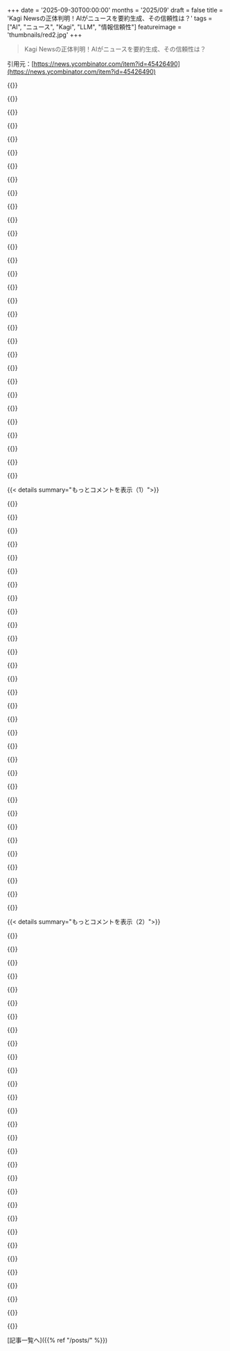 +++
date = '2025-09-30T00:00:00'
months = '2025/09'
draft = false
title = 'Kagi Newsの正体判明！AIがニュースを要約生成、その信頼性は？'
tags = ["AI", "ニュース", "Kagi", "LLM", "情報信頼性"]
featureimage = 'thumbnails/red2.jpg'
+++

> Kagi Newsの正体判明！AIがニュースを要約生成、その信頼性は？

引用元：[https://news.ycombinator.com/item?id=45426490](https://news.ycombinator.com/item?id=45426490)




{{<matomeQuote body="KagiのニュースがRSSフィードをLLMに入れて要約生成してるか確認したいんだけど。ブログではAIとかLLMって明記してないよね。LLMのソース引用の信頼性には懐疑的だし、時々ソースなしで純粋なLLM出力に見えるんだけど。" userName="__jonas" createdAt="2025/09/30 16:04:33" color="#ff5733">}}




{{<matomeQuote body="LLMが使われてる具体的な証拠なんだけど、GitHubに「LLMの幻覚問題」ってKagiの人が言ってるIssueがあるよ。あと、Kagiのaboutページにも「要約は間違いあるかも。大事な情報は確認してね。」って書いてある。URLはhttps://github.com/kagisearch/kite-public/issues/97とhttps://kite.kagi.com/about。" userName="Harmon758" createdAt="2025/09/30 18:23:26" color="#785bff">}}




{{<matomeQuote body="うん、その通りだよ。KagiはLLMに肯定的だから、そこは意見が合わないかもね。でも、各項目のソースはちゃんと引用されてるから、ちょっと良いリンクアグリゲーターって思ったらどうかな？" userName="mvieira38" createdAt="2025/09/30 16:20:10" color="">}}




{{<matomeQuote body="AIを使うのは全然いいんだけど、記事の中でAI/LLM生成って全く言ってないのがめっちゃ嫌だね。これは絶対ダメだと思うし、めちゃくちゃガッカリしたよ。" userName="jama211" createdAt="2025/09/30 17:11:29" color="">}}




{{<matomeQuote body="「フェイクニュース！」から「ニュースはフェイクかも」にたった8年で変わったってのが面白いね。" userName="jazzyjackson" createdAt="2025/09/30 18:45:18" color="">}}




{{<matomeQuote body="なんで要約生成に使われた技術を気にするんだ？もし昔のNLPサマライザーを使ってたとしても、どう思う？" userName="stavros" createdAt="2025/09/30 17:44:03" color="">}}




{{<matomeQuote body="正直に聞くけど、もう試した？ https://kite.kagi.com<br>あれはアグリゲーター（ground.newsとかみたいに）に近い感じがするよ。ほとんどの文で元の記事を引用してるしね。記事の中に良い要約があるのはもちろんだけど、複数の記事を組み合わせてメタ記事を作ってるってことだと思う。別に新しいことじゃないけど、メタ記事の提示方法と毎日発行されるのはすごく良い特徴だね。" userName="atonse" createdAt="2025/09/30 16:26:14" color="#ff5733">}}




{{<matomeQuote body="記事の中で「要約を生成してる」なんて全然言ってないよ。俺もこれただのちょっといいRSSアグリゲーターだと思って読んでたし。「毎日のブリーフィング」の書き方がめちゃくちゃ曖昧なんだよね。" userName="lukeschlather" createdAt="2025/09/30 18:14:00" color="">}}




{{<matomeQuote body="フェイクニュースの需要が多すぎるし、補助金もいっぱいあって、作るのも超簡単じゃん。マジなニュースって、Bloombergターミナルみたいな有料サービスだけになっちゃいそうだな。" userName="pjc50" createdAt="2025/09/30 19:30:48" color="">}}




{{<matomeQuote body="LLMに情報源を求めると、正しい保証がないのはもちろん、壊れたリンクが出てくることが多いんだ。LLMがリンクを幻覚しているのか、昔は存在したのか分からないけど、CDNライブラリとか法律のソースとかね。" userName="whatamidoingyo" createdAt="2025/09/30 17:15:46" color="#ff33a1">}}




{{<matomeQuote body="まあいいけど、もう一度聞きたいんだけどさ、要約がどうやって作られたか、なんでそんなに気にするの？" userName="stavros" createdAt="2025/09/30 18:16:48" color="">}}




{{<matomeQuote body="質問された人じゃないけどさ、要約が不正確になりやすい方法で作られたかどうかって、知る価値はあると思うよ。" userName="edaemon" createdAt="2025/09/30 18:35:31" color="">}}




{{<matomeQuote body="それってどんな方法でも同じじゃない？人間だって見てきたでしょ？" userName="stavros" createdAt="2025/09/30 18:45:51" color="">}}




{{<matomeQuote body="フェイクは作りやすくなるし、完全に信頼できる機関は減る一方だよね。悲しいけど、君の言う通りだと思う。怖いけど、これからは検証済みの情報を得るにはお金を払う必要があって、それも欲しい情報ごとにサブスクが分かれる未来になりそうだね。" userName="byearthithatius" createdAt="2025/09/30 19:40:24" color="#ff5c5c">}}




{{<matomeQuote body="僕はAI懐疑派だけど、これはすごく良い技術の使い方だと認めざるを得ないな。LLMはテキスト要約が得意だし、Kagi Newsは基本的にそれだよね。情報源はどこから引っ張るか知ってるから、事前に静的に定義できるはずで、LLMがそこを生成してるとは思わない。だから、静的なニュースサイトリストからトップニュースを持ってきて、特定構造で要約するのを自動化するなら、間違いは少ないはず。比較的短いテキストを要約する時にLLMが幻覚を起こす可能性はかなり低いよ。" userName="imiric" createdAt="2025/09/30 16:29:39" color="#ff5c5c">}}




{{<matomeQuote body="LLMに情報源を求めると、何でもやろうとするから、もしテキストが実際に何らかのソース（ツール呼び出しやコンテキストへの内容注入など）から来ていない場合、そう指示されない限り、何もしないよりはソースをでっち上げるだろうね。" userName="CaptainOfCoit" createdAt="2025/09/30 17:40:41" color="#38d3d3">}}




{{<matomeQuote body="うん、僕には上のコメントで書いたように、やっぱりLLMが生成したテキストに見えるよ。’ほぼ全ての文が元記事を引用してる’って言うけど、僕が間違ってたら教えて欲しいけど、LLMにソースや引用を求めたからって、一緒に生成されたテキストが正確である保証はないと思うんだ。それに、全然引用がないテキストもたくさんあるよ。ここにある3つのセクション（Historical background, Technical details, Scientific significance）は、ソースが何も引用されてないよ: https://kite.kagi.com/s/5e6qq2" userName="__jonas" createdAt="2025/09/30 16:37:43" color="#ff5c5c">}}




{{<matomeQuote body="僕はかなりのAI悲観論者だけど、KagiのLLMの使い方はこれまで見た中で一番上品で実用的だと思うよ。常にオプトイン形式だし（例えば、AI要約が欲しいなら検索クエリに’?’を付ける、Googleみたいに要約がいらないなら’罵り言葉’を付ける、ってのとは違う）、押し付けがましくないし、内容を作り出すんじゃなくて要約や集約に焦点を当ててるからね。" userName="NobodyNada" createdAt="2025/09/30 17:15:53" color="#785bff">}}




{{<matomeQuote body="参考までに、Google検索に`&udm=14`を追加すると、AIの結果やその他諸々の余計なものを削除できるよ。" userName="arrosenberg" createdAt="2025/09/30 17:42:08" color="#ff5c5c">}}




{{<matomeQuote body="俺、LLMにはめっちゃ期待してるんだけど、毎日配信されるニュースまとめだとやっぱ人間の目を通してほしいって思うんだよね。LLMは人間のバイアスが少ないかもしれないけど、結局違う種類のバイアスと交換してるだけって気がする。" userName="meowface" createdAt="2025/09/30 16:59:08" color="#ff33a1">}}




{{<matomeQuote body="「ニュース記事は生成されます」って言葉を聞くと、もうあちこちに赤信号が点滅するよ。それってニュースじゃないでしょ。ニュース風味の適当なガラクタだよ。" userName="devmor" createdAt="2025/09/30 16:12:21" color="#ff5c5c">}}




{{<matomeQuote body="これは白黒はっきりする話じゃなくて、連続してるんだよ。Google Newsだって記事のグルーピングはAI（LLM以前の技術）を使ってるし、Kagiはそれを一歩進めただけ。君の懸念はわかる。これは便利なまとめ方で、もし気になる記事があればLLMの要約は飛ばして、提供されてるソースをクリックすればいいだけだよ（Google Newsと一緒）。" userName="BeetleB" createdAt="2025/09/30 16:22:35" color="#ff33a1">}}




{{<matomeQuote body="＞フェイクを作るのがどんどん簡単になってる<br>だからこそ、60年代の月面着陸捏造説は革命的だったんだよ。あのプロジェクトの規模はとてつもなかった。" userName="andrewinardeer" createdAt="2025/09/30 20:55:21" color="">}}




{{<matomeQuote body="「スロットマシンみたいなドーパミンヒット」をなくすために、一日一回配信ってだけで価値があるよ。Google Newsの代わりをずーっと探してたんだ。Ground Newsのサブスクを申し込もうかと思ってたけど、もう2〜3ヶ月待ってみるかな。Google Newsの代替サービスって、特にモバイルファーストの再デザインで製品が弱体化してから10年以上もずっと不足してたんだよ。これでGoogleから離れる製品が一つ増えるね。でもGmailは相当手強いだろうな。" userName="hadlock" createdAt="2025/09/30 17:52:25" color="#45d325">}}




{{<matomeQuote body="LLM生成の要約だよね、もちろん。君のコメントが何を言いたいのか理解しようとしてるんだけど、LLM要約とLLM生成テキストの違いを指摘してるの？それとも、LLMが要約を生成してるってことを透明にしてないって言いたいの？（人間エディターと対比して？）<br>だって、俺がアプリを起動した時、要約は不正確な場合があるって書いてあったもん。どうやら君は要約の出典が適切に示されてない例を見つけたみたいだね。俺の推測だけど、Kagiはこれをちゃんと修正すると思うよ。だって最初の数ページを見た限り、ほとんどの記事には要約に引用元がついてたからね。<br>多くの人と同じように、俺も潜在的なハルシネーションに備えて、どこにでも引用元が欲しいと思う。もちろん、引用元があるからってハルシネーションがないって保証はないけど、「ん？」って思った時に、すぐに詳しく読める機会を与えてくれるからね。<br>でも、別のコメントでphys.orgとGoogleが同じものを指してるって話があったね。俺も同意するよ。これはGround Newsみたいな他のアグリゲーターにもある問題なんだ。重複をまとめるグラフみたいなのを構築する必要があるよ。AP／Reutersの通信記事の再掲載が26件もあるのに、「30ソース」って言われても意味ないもんね。それは30ソースとは数えないべきだよ。" userName="atonse" createdAt="2025/09/30 16:59:52" color="#38d3d3">}}




{{<matomeQuote body="ユーザーには便利だけど、ジャーナリズムに関わる人にとっては悲劇的に悪いことだね。AMP、インスタントアンサー、AI概要とか、今となっては検索エンジンにやられるのは慣れてるだろうけどさ。現状、5万人のユーザーベースじゃ大した影響はないだろうけど、それでもね…。" userName="input_sh" createdAt="2025/09/30 16:49:19" color="#ff5733">}}




{{<matomeQuote body="＞KagiはLLM楽観主義ブランドである<br>Kagiの創設者だけど、個人的にはLLM楽観主義者じゃないよ。LLMは根本的に自己回帰的な性質が壊れてるから、「Star Trek」レベルの便利なコンピューター（いつか人間は到達すると思うけど）には連れて行ってくれないと思ってる。別の方法が必要になるだろうね。ちょっとしたニュアンスだけど、これは大事なことだよ。Kagiっていうブランドは、ユーザーに役立つツールを作ってるだけで、特定の技術に特別な愛着があるわけじゃないんだ。" userName="freediver" createdAt="2025/09/30 20:06:30" color="#ff5733">}}




{{<matomeQuote body="アメリカ人として言うと、月面着陸がでっち上げだったって確認されたら、今それが本当だって信じてるよりもっと誇りに思うだろうな。" userName="fgalhwrg" createdAt="2025/09/30 21:39:01" color="">}}




{{<matomeQuote body="それやったら、ボット認定され始めたんだ。だからもうKagiをフルタイムで使うしかなかったんだよ、じゃないと「自転車を見つけろ」みたいなくだらないのに endlessly 悩まされちゃうからね。Googleは広告やしょぼいサジェストが減るのが嫌なんだと思う。" userName="bbarnett" createdAt="2025/09/30 18:00:46" color="">}}




{{<matomeQuote body="ChatGPTってさ、うちのサイトにないページとか、間違ったURLにアクセスさせまくって困るんだよね。例えば”/glossary/love-parade”とか、”/guides/blue-card-germany”じゃなくて昔から”/guides/blue-card”なのに変なURLを参照したりさ。一体何なのって感じ。”/guides/cost-of-beer-distribution”なんて全く意味不明だし。AIの信頼性マジでどうなの？" userName="nicbou" createdAt="2025/09/30 17:55:09" color="#45d325">}}




{{< details summary="もっとコメントを表示（1）">}}

{{<matomeQuote body="Gmailは一番置き換えにくいって意見あるけど、俺は逆だと思うな。GoogleのカレンダーとかDocsとかYouTubeに比べたら、Gmailはただ別のプロバイダに変えてアドレス更新すればいいだけじゃん？ストレージだって15GBで普通だし。旧メールもインポートできるしね。アカウントの更新が大変なだけ？それともGmail特有の機能ってそんなに重要？正直、メールプロバイダの機能ってほとんど気にしないけどね。" userName="jacobgkau" createdAt="2025/09/30 18:16:18" color="">}}




{{<matomeQuote body="Kagi Newsの『1日1回更新、正午（UTC）頃』ってデザイン、マジで最高だね。ニュースをエンドレスな習慣じゃなくて、ちゃんと区切られた『儀式』にするってのが良い。無限スクロールって、結局ユーザーが顧客じゃなくて消費者にされてる証拠だもん。Kagiの決定には全部賛成できないけど、この方針は金メダル級だよ。" userName="ivanjermakov" createdAt="2025/09/30 15:53:50" color="#ff33a1">}}




{{<matomeQuote body="『無限スクロールは消費者である指標』って意見、マジで納得。ソーシャルネットワークからソーシャルメディアへの移行って、微妙でたちが悪いよね。友達と話す場が、アルゴリズムが選んだコンテンツを消費する場に変わっちゃったんだから。これって、住宅ローン担保証券（CDO）の供給不足が「合成CDO」を生んだみたいに、ソーシャルメディアと24/7ニュースはコンテンツの合成CDOだよ。本当の有用性って限りがあるんだから。CDOについて詳しく知りたければこれ見てね！https://m.youtube.com/watch?v=A25EUhZGBws" userName="ethbr1" createdAt="2025/09/30 16:04:49" color="#38d3d3">}}




{{<matomeQuote body="『ソーシャルメディアと24/7ニュースがコンテンツの合成CDO』って表現、すごく良いね。ソーシャルメディアのコンテンツって、実際の交流の派生的で合成されたものなんだよ。コンテンツクリエイターとかインフルエンサーは、俺たちに”つながってる”って思わせるけど、それって本物の人との交流やコミュニケーションとは全く別物だから。" userName="captainkrtek" createdAt="2025/09/30 16:10:33" color="#785bff">}}




{{<matomeQuote body="パラソーシャル関係って昔からあったけど、今じゃマジでどこにでもあるし、完全に社会的に受け入れられちゃってるよね。昔はセレブとか別世界の人向けだったのが、今じゃ”私たちと同じような人”に焦点が当たってるのが、めっちゃ不健康だと思う。これは研究対象にするべきじゃないかな。" userName="Loughla" createdAt="2025/10/01 16:56:58" color="#38d3d3">}}




{{<matomeQuote body="CDO = collateralized debt obligation。 obscureな専門用語は展開してくれよな。みんながみんなお前のニッチに住んでるわけじゃないんだから。" userName="sph" createdAt="2025/10/01 07:58:54" color="">}}




{{<matomeQuote body="ちゃんと説明へのリンク、あるじゃんか。" userName="ethbr1" createdAt="2025/10/02 21:37:31" color="">}}




{{<matomeQuote body="Kagiのやり方には賛成だけど、昨日のニュースも見たいんだよね。12記事ってちょっと少ないな。数日おきにまとめて何があったか確認できると嬉しいんだけど。" userName="oezi" createdAt="2025/09/30 18:39:43" color="#ff5c5c">}}




{{<matomeQuote body="俺、過去から現在へ流れる逆時系列のフィードにハマってるんだ。Reederってフィードリーダー使えば、RSSとかMastodon、BlueSky、redditなんかもまとめて見れるし、自然な終わりがあるから全部読まなきゃ！って焦りもないしね。これ最高だよ。https://reederapp.com" userName="ascagnel_" createdAt="2025/09/30 20:38:02" color="#ff33a1">}}




{{<matomeQuote body="このアプリ、久々に見たわ。いつからサブスクになったの？昔は買い切りだったよね？Reeder ClassicとしてMac App Storeにもあるみたい。あと、オープンソースの代替として、https://netnewswire.com - https://github.com/Ranchero-Software/NetNewsWire もあるよ。Macネイティブだし。" userName="crossroadsguy" createdAt="2025/10/01 03:01:58" color="">}}




{{<matomeQuote body="買い切りアプリとNetNewsWire（どっちも最高のRSSリーダー！）は、サブスク版のReederとはアプローチが違うね。RSSをメールみたいに扱って、全部読むか、最低でも既読にするって考え方だよ。" userName="ascagnel_" createdAt="2025/10/01 13:59:22" color="">}}




{{<matomeQuote body="1年前からニュースを読む習慣を変えたよ。今は日曜日だけまとめて読むんだ。週中は全く読まない。僕のじいちゃんが農家だった頃と同じやり方だよ。<br>この方法、すごく便利だって気づいたんだ。情報に追いつけるし、ニュースが展開・成熟する時間も取れる。憶測や噂が減って、ストレスが減ったよ。みんなが1日に10回以上もニュースを見てるのが信じられない。僕らの脳はそんな風にはできてないんだ。" userName="sjw987" createdAt="2025/10/01 12:27:32" color="#785bff">}}




{{<matomeQuote body="ちょっと疑問だな。ミュンヘンの記事がハイライトされてるけど、いくつか事実誤認もあるし、情報が古すぎるんだ。新しい情報がたくさん出てるのにね。<br>情報源の選び方もおかしいよ。Aljazeera、rt.com、South China Morning Post？ドイツからの一次情報源だって十分あるのに。1日のニュースまとめは便利だけど、トピック選びや報道の仕方にも気を配るべきだよ。" userName="tethys" createdAt="2025/10/02 07:13:05" color="">}}




{{<matomeQuote body="このサービスは間違った方向だと思う。必要なのは良いジャーナリズムで、優れた要約アグリゲーターじゃないよ。<br>要約は元の記事の代わりにはならない。文脈や詳細、分析を削ぎ落とすし、内容への責任もない。元の記事へのリンクがあるって言っても、ほとんどの人は読まないでしょ？<br>情報通になる’ライフハック’なんてないんだ。正直言って、このサービスは情報リテラシーのない人が’情報通’になることを勘違いしてるように見えるよ。" userName="fresh_broccoli" createdAt="2025/09/30 17:31:01" color="#ff5c5c">}}




{{<matomeQuote body="彼らが言う’エコーチェンバー’や’多様なグローバル視点’ってのは理論上は良いけど、どこまでやるべきなの？<br>政治家の発言をコメントやファクトチェックなしでそのまま載せる？太平洋横断の記事に’地球は平面だから不可能’なんて含める？<br>メディアの過度な偏見は問題だけど、完全に偏見のないメディアが役に立つとは思えない。そういうのを求める人は、深く考えてないか、自分の都合の良い情報だけが欲しいんだと思うよ。" userName="fresh_broccoli" createdAt="2025/09/30 17:44:34" color="#ff5c5c">}}




{{<matomeQuote body="’全ての視点を表現するのは理論上は良いこと’だね。それよりもはるかに大きな偏見の問題は、’省略による偏見’だよ。だから、プレゼンターの政治的意図に合うかどうかに関わらず、全ての記事を含めることが素晴らしいスタートになるだろうね。" userName="UberFly" createdAt="2025/09/30 19:52:23" color="#785bff">}}




{{<matomeQuote body="ある視点がオーバートン・ウィンドウ内にあるかどうか、誰が決めるの？" userName="hatthew" createdAt="2025/09/30 21:26:05" color="">}}




{{<matomeQuote body="’政治家の発言をコメントやファクトチェック、文脈なしでそのまま再現すべきか？’に対しては、イエスだよ。それはインタビューであって、要約や短い発言、一文の引用なんかよりずっと良いね。" userName="carlosjobim" createdAt="2025/09/30 18:17:28" color="">}}




{{<matomeQuote body="これは、すでに事実や文脈を知っている、情報に通じた人々がいることを前提としているよね。" userName="mac-attack" createdAt="2025/09/30 19:01:09" color="">}}




{{<matomeQuote body="政治家やCEOのウソを文脈なしで垂れ流すのは役に立つニュースじゃないよ。そういうのが好きなら、SNSでフォローすればいいじゃん。" userName="skywhopper" createdAt="2025/10/01 11:58:16" color="#45d325">}}




{{<matomeQuote body="インタビューは昔からジャーナリズムの重要な要素だよ。深い情報を知りたければインタビューを読むか聞くべきだね。世界のリーダーは代表として嘘をつくこともあるけど、聞き手としてはそれを理解しつつ必要な情報を得るのが成熟した態度だよ。それに、インタビューは対立する意見を持つ人々の報道で補完されるべきだね。" userName="carlosjobim" createdAt="2025/10/01 13:02:28" color="#ff5c5c">}}




{{<matomeQuote body="”より良いジャーナリズムが必要で、優れた要約アグリゲーターじゃない”って意見には賛成だけど、どうすれば実現できるの？ジャーナリズムはとっくに死んでるよ。ニッチなテック企業は情報の消費方法を改善するだけで、社会問題を解決できない。このサービスは、注意力やデータを奪うサイトでの延々と続くDoomscrollingをやめて、短時間で世界の出来事を把握するためのものだよ。興味があればリンク先のソースを見たり、別の場所で調べればいい。全体像を素早く把握するには素晴らしいと思うよ。" userName="imiric" createdAt="2025/09/30 18:01:01" color="#45d325">}}




{{<matomeQuote body="ジャーナリストにより良いツールを提供することで、魅力的なジャーナリズムが成功している事例があるよ（HNは嫌うけどね）。多くのメディアは今、自分たちの価値を改めて証明する必要があるって気づいてるみたい。NordicsやFranceには素晴らしい購読制メディアもいくつかあるよ。" userName="danielskogly" createdAt="2025/09/30 18:45:03" color="">}}




{{<matomeQuote body="それってまさにAxiosがやってることだね。彼らはそれで儲けてるし（情報源は書いてないけど）。だからKagiもこの路線を追及するんだろうな。僕は以前ニュース中毒だったけど、 casualなニュース読者は、ニュースを全く読まない人よりも誤った情報を持ってる可能性が高い、って学んだよ。ニュースを読むなら徹底的にやるか、全く読まないか、どっちかだね。見出しだけ見る人はもっと誤解してるかも。記事の内容が見出しと全然違うことなんてよくあったしね！" userName="BeetleB" createdAt="2025/09/30 19:07:54" color="#ff33a1">}}




{{<matomeQuote body="Kagiは、本当に良い意図で物事を改善しようとサービスを出してる数少ない企業の一つみたいだね。このままでいてほしいな。（Kagi Assistantにはすごく懐疑的だったけど、今では満足してるKagi Ultimateの購読者だよ）。" userName="buster" createdAt="2025/09/30 15:48:02" color="">}}




{{<matomeQuote body="Assistantは好きだけど、主にClaudeを直接使ってるよ。でも、すごく素早い作業には便利だね。Kagiがサービスに対して料金を取ってるのが良いと思う。そうすれば、広告じゃなくて、その費用に見合ったサービスを提供することが彼らの動機になるからね。" userName="jjice" createdAt="2025/09/30 15:51:21" color="">}}




{{<matomeQuote body="無料サービスを使って自分のデータがどれくらい悪用されるのか不安に思うより、サービスにわずかな料金を払う方がはるかに良心的に感じるよね。" userName="captainkrtek" createdAt="2025/09/30 16:11:31" color="">}}




{{<matomeQuote body="全く同感だよ。無料サービスにも役割はあるけど、”無料”としてしか存在しないサービスにもっと有料版の選択肢が欲しいな。でも、僕が検索にお金を払ってるって言ったら友達みんなから変人扱いされて笑われるから、僕らは少数派だろうね。僕の経験では、みんな特にサブスクリプションのソフトウェアにはお金を払いたがらないよ。何人か友達は、毎月99セントで50GBのiCloudストレージを契約してスマホのバックアップを取るのを拒否して、大切な思い出を一台のデバイスにしか置いてないんだ。" userName="jjice" createdAt="2025/09/30 18:51:16" color="#ff33a1">}}




{{<matomeQuote body="人は一般的に無料のものに対して非合理だってことは、かなり確立されてる事実だよね。だから、無料提供を伴うビジネスモデルは、それが目玉商品であれ、広告支援であれ、根本的に反競争的だと思う。認知バイアスが、商品やサービスに料金を請求する競合他社を不利にするんだ。もしNPOなら無料で提供していいけど、ビジネスなら料金を請求すべきだよ。" userName="thfuran" createdAt="2025/09/30 19:00:46" color="#ff5c5c">}}




{{<matomeQuote body="「無料だと自分が商品」って情報、あんまり理解されてないか、みんなデータとか気にしないのかなって思う。正直、もう個人情報なんて大体どこかに漏れてるし、社会保障番号も電話番号くらいオープンな時代だよね。" userName="captainkrtek" createdAt="2025/09/30 18:57:27" color="#ff5c5c">}}

{{</details>}}




{{< details summary="もっとコメントを表示（2）">}}

{{<matomeQuote body="みんな、集められてるデータのどこまで侵略的なのか、マジでわかってないと思うよ。エンジニアとか管理者が何を見れるか知ったら、きっと腰抜かすだろうね。" userName="freedomben" createdAt="2025/09/30 23:50:26" color="#ff5733">}}




{{<matomeQuote body="マジでそう。みんな「いいね」とか「コメント」、あと「写真」とか、自分がシステムに入れたデータだけだと思ってるでしょ？<br>でも、いろんなサイトでの活動を関連付けられたり、興味を分析されたり、プロフィール作られたり、履歴を売られたりするっていうダークな側面は知らないんだよね。" userName="captainkrtek" createdAt="2025/10/01 17:59:24" color="#38d3d3">}}




{{<matomeQuote body="これって考えれば考えるほど厄介になるよね。<br>どれだけ注目集めるかで報酬が決まるような仕組みだと、クリックベイトとかレイジベイトがめちゃくちゃ増えるんだよ。" userName="Nurw" createdAt="2025/10/01 11:26:34" color="">}}




{{<matomeQuote body="価格は置いといてさ、単体のLLMに直接課金するのと比べて、Kagi Assistantを使うメリットって何があるの？<br>ちょっと気になるな。" userName="bobbylarrybobby" createdAt="2025/09/30 16:38:51" color="">}}




{{<matomeQuote body="Kagi AssistantはKagi Searchを使えるし、レンズみたいな高度な検索機能も使えるんだよ。これはKagi独自の機能じゃないけど、AnthropicやOpenAIが使ってる検索よりKagi Searchが良いって思うならプラスだよね。<br>あと、KagiとLLMプロバイダーとの契約は、企業がプライバシー保護を受けられるやつだから安心だよ。" userName="Spivak" createdAt="2025/09/30 16:43:59" color="#38d3d3">}}




{{<matomeQuote body="実際、アシスタントへのリンク付きニュース検索ができて、単一じゃなくほぼ全てのLLMがKagiの１つのインターフェースで使えるし、チャットも共有できるんだ。インターフェースはシンプルで良いし、KagiはSonnet 4.5みたいに新しいLLMにもすぐ対応するよ。<br>これ、仕事でもプライベートでもすごく便利。最近、単一のLLMだけを追いかけるのは無駄だってわかったしね。" userName="buster" createdAt="2025/09/30 16:41:33" color="#ff33a1">}}




{{<matomeQuote body="「単一のLLMに直接課金」って話だけど、Kagiなら１つのインターフェースで複数のLLMを使えるんだよ。<br>ログインもサブスクも１つで済むし、チャット履歴も全部まとめて保存される。あと、スレッド内でモデルを切り替えたり、カスタムモデルも使えたりするんだ。" userName="wiether" createdAt="2025/09/30 19:56:13" color="#ff5733">}}




{{<matomeQuote body="KIのマルチステップアシスタントだね。一つのサブスクでいろんなLLMを試せるし、Kagi Searchとの連携で、AIが俺が見たいページだけを検索してくれるんだ。俺の検索設定も反映されるしね。" userName="flyer23" createdAt="2025/09/30 16:47:41" color="#ff33a1">}}




{{<matomeQuote body="Kagi Search、一時期使ってたけど位置情報検索が全然ダメだったから結局Googleに戻ったんだ。今は良くなってるかもしれないけどね。<br>でも、彼らのブラウザOrionはここ数週間使ってるけど、めちゃくちゃ良いよ！大手ブラウザと違ってテストも十分じゃないのに、90%はちゃんと動くってすごいわ。" userName="SOLAR_FIELDS" createdAt="2025/09/30 16:15:10" color="">}}




{{<matomeQuote body="90%って何のこと？OrionってWebKitがベースなんだから、不具合があるなんてびっくりだよ。" userName="viraptor" createdAt="2025/09/30 19:29:39" color="">}}




{{<matomeQuote body="Orionには明らかに問題があるよ。信用組合のログインで無限リダイレクトしたり、モバイル版Perplexityが動かなかったり。ChromeやSafariでは問題ないのにね。他にもログイン認証や1Passwordの自動入力が頻繁に壊れるんだ。" userName="SOLAR_FIELDS" createdAt="2025/09/30 22:53:09" color="#ff5c5c">}}




{{<matomeQuote body="Orionの不具合って、WebKitやSafariの基本機能じゃなくてカスタム機能の方が多い気がする。ブラウザとしては良いけど、1Passwordのログイン、特にPasskeyでいつも困るんだ。結局使えないならSafariでいいやって思っちゃうね。" userName="mitchell209" createdAt="2025/10/01 05:21:16" color="#ff5c5c">}}




{{<matomeQuote body="彼らはたくさんの機能を追加したWebKitのカスタムフォークを使ってるんだよ。" userName="flexagoon" createdAt="2025/10/01 02:32:10" color="">}}




{{<matomeQuote body="ニュースキュレーションってみんなが同じニュースを求めてるわけじゃない。俺は自分の状況に役立つ情報をキュレーションしてほしいんだよ。資産、収入、住んでる場所、仕事とか、個人情報を提供しないと無理だけど、ローカルAIなら解決できるかもね。" userName="alphazard" createdAt="2025/09/30 18:05:40" color="#38d3d3">}}




{{<matomeQuote body="ChatGPT Pulseは、個人的なニュースキュレーションをすごくうまくやってくれてるよ。旅行計画を知ってて、閉鎖情報やイベントのニュース、予約すべきアクティビティまで推薦してくれたんだ。" userName="pants2" createdAt="2025/09/30 18:19:26" color="#ff33a1">}}




{{<matomeQuote body="Kagiには成功してほしいけど、26人の従業員で検索、LLMアシスタント、ブラウザ、ニュースまで開発してるのは、ちょっと心配だな。Protonみたいに手を広げすぎないでほしいよ。" userName="tower-shield" createdAt="2025/09/30 17:07:38" color="#38d3d3">}}




{{<matomeQuote body="昔はProtonが大好きだったけど、機能開発ばかりで安定性やバグ修正がおろそかになってるね。iOS版ProtonMailではズームが何年も壊れてるし、メールが表示されないこともあってがっかりだよ。" userName="hn111" createdAt="2025/09/30 17:50:22" color="#38d3d3">}}




{{<matomeQuote body="うん、俺も同じ理由でProton Mailをやめたよ。たくさんのバグや不満があるのに、新機能ばかりで古いバグが直されないのは本当にイライラする。<br>普通のメールクライアントに戻ってすごく楽になったけど、Proton VPNは課金してるし、彼らの成功を願ってるよ。" userName="DavideNL" createdAt="2025/09/30 19:18:00" color="">}}




{{<matomeQuote body="ちなみに、俺はiOSアプリでメールの表示やズームの問題は全くなかったよ。人によるかもね。" userName="thoughtpalette" createdAt="2025/09/30 18:15:43" color="">}}




{{<matomeQuote body="Protonって手を広げすぎ？俺は彼らのサービスに満足してるよ。Bitcoinウォレットとかは使わないけど、顧客が求めてるなら作ってもいいんじゃない？きっと顧客ベースをよく理解してるだろうから、的外れじゃないはずだ。" userName="bl4ckneon" createdAt="2025/09/30 17:53:21" color="">}}




{{<matomeQuote body="Proton Driveのモバイルアプリって、フォルダダウンロードすらできないんだよ。1年近くも問題が上がってるのに、その間に新しいサービスを2つも立ち上げて、機能もたくさん追加してる。金を払ってるんだから、基本的な機能はちゃんと動かしてほしい。そこがProtonにイライラするんだよな。" userName="AuthAuth" createdAt="2025/10/01 00:15:03" color="#45d325">}}




{{<matomeQuote body="Kagiもそうなんだけどさ、他の人気検索エンジンって、IT管理者や親がDNSレベルでセーフサーチをオフにできないように強制する代替URLがあるんだよね（例: forcesafesearch.google.com, strict.bing.com）。Kagiは3年半も前から要望されてるのに、最近になって「計画中」から外されちゃったんだ。URLはhttps://kagifeedback.org/d/3285-safe-search-dns-locking-for-..." userName="Nition" createdAt="2025/10/01 01:42:45" color="#45d325">}}




{{<matomeQuote body="マジでバグだらけだよ。Proton Driveのせいで週末が台無しになった。もう二度と使わない。" userName="mkbelieve" createdAt="2025/10/01 02:27:23" color="">}}




{{<matomeQuote body="…Protonはメールサービスも作ってるんだよね。" userName="tomcatfish" createdAt="2025/10/01 01:19:42" color="">}}




{{<matomeQuote body="ProtonがGoogleの二番煎じをしているって認められるのは、彼らが独自のスマートフォンOSを発表してからだな。検索エンジンのロゴが「g」なのも、Googleにできるだけ近づけようとしてるみたいで、どうも気になるんだよな。" userName="sph" createdAt="2025/10/01 08:01:19" color="">}}




{{<matomeQuote body="これはすごく良いから試してみるよ！でも、LLMがコンテンツをスクレイピングしてる現状で、著者への報酬についてもっと議論すべきだと思うんだ。発表ページにはスクレイピングしないって書いてあるけど、個人的にこの製品の価値は、広告だらけで散らかっててひどい作者のページに行かなくて済むってことだからさ。そうなると、実際のコンテンツ提供者にはすごく不公平に思えるんだよね。Kagiのサブスクに月3～5ドルくらい上乗せして、俺が読む記事の作者に還元するような、ニュース版音楽ストリーミングモデルみたいなサービスがあったらいいな。" userName="unshavedyak" createdAt="2025/09/30 16:41:46" color="#ff33a1">}}




{{<matomeQuote body="＞毎日1回の更新: 正午（UTC）頃に毎日公開し、ニュース消費に自然な終点を作り出します。これは意図的なデザイン選択であり、ニュースを終わりのない習慣から、収められた儀式へと変えます。<br>これさ、紙に印刷して物理的な郵便受けに送ってくれたら、朝食と一緒にこの儀式ができるんだけどな？（笑）" userName="medstrom" createdAt="2025/09/30 15:29:55" color="">}}




{{<matomeQuote body="関連しそうな情報だよ。<br>Guten: A Tiny Newspaper Printer - https://news.ycombinator.com/item?id=42599599 - January 2025 (106 comments)<br>Getting my daily news from a dot matrix printer - https://news.ycombinator.com/item?id=41742210 - October 2024 (253 comments)" userName="toomuchtodo" createdAt="2025/09/30 15:50:30" color="#38d3d3">}}




{{<matomeQuote body="俺のは円筒形にして玄関先に置いておいてほしいな。" userName="0xdeadbeefbabe" createdAt="2025/09/30 15:45:59" color="">}}

{{</details>}}



[記事一覧へ]({{% ref "/posts/" %}})
